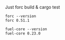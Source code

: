 Just forc build & cargo test

```
forc --version
forc 0.51.1
```

```
fuel-core --version
fuel-core 0.23.0
```